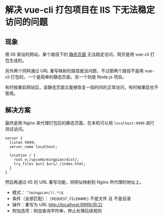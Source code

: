 # 解决 vue-cli 打包项目在 IIS 下无法稳定访问的问题

## 现象

用 IIS 架设的网站，某个路径下的 [静态页面](http://www.uppbook.com.cn/mingpian/xingjianhua/) 无法稳定访问，网页是用 vue-cli 打包生成的。

另外两个同样通过 URL 重写映射的路径就没问题，不过那两个路径不是用 vue-cli 打包的，一个是简单的静态页面，另一个则是 Node.js 项目。

有时候重启网站后，该静态页面又能够恢复一段时间的正常访问，有时候重启也不管用。

## 解决方案

最终是用 Nginx 来代理打包后的静态页面，在本机可以用 `localhost:9999` 进行测试访问。

```
server {
  listen 9999;
  server_name localhost;

  location / {
    root e:/upcweb/mingpian/dist/;
    try_files $uri $uri/ /index.html;
  }
}
```

然后再通过 IIS 的 URL 重写功能，将网址映射到 Nginx 所代理的地址上。

- 模式： `^(mingpian/)(.*)$`
- 条件（全部匹配）： `{REQUEST_FILENAME}` 不是文件 且 不是目录
- 操作：重写为 URL [http://localhost:9999/{R:2}](http://localhost:9999/{R:2})
- 附加选项：附加查询字符串，停止处理后续规则
